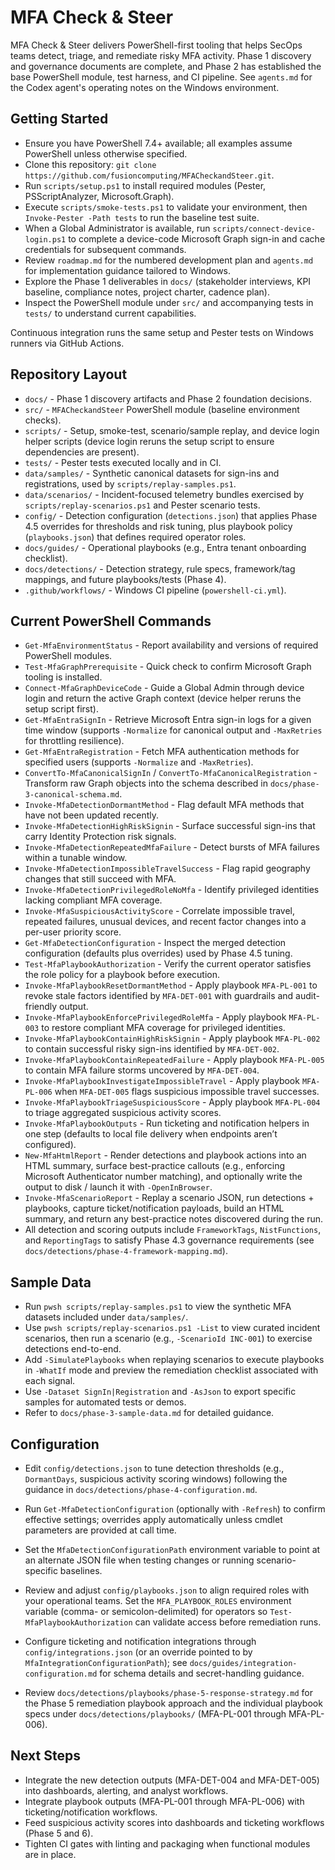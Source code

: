 # MFA Check & Steer

MFA Check & Steer delivers PowerShell-first tooling that helps SecOps teams detect, triage, and remediate risky MFA activity. Phase 1 discovery and governance documents are complete, and Phase 2 has established the base PowerShell module, test harness, and CI pipeline. See `agents.md` for the Codex agent's operating notes on the Windows environment.

## Getting Started
- Ensure you have PowerShell 7.4+ available; all examples assume PowerShell unless otherwise specified.
- Clone this repository: `git clone https://github.com/fusioncomputing/MFACheckandSteer.git`.
- Run `scripts/setup.ps1` to install required modules (Pester, PSScriptAnalyzer, Microsoft.Graph).
- Execute `scripts/smoke-tests.ps1` to validate your environment, then `Invoke-Pester -Path tests` to run the baseline test suite.
- When a Global Administrator is available, run `scripts/connect-device-login.ps1` to complete a device-code Microsoft Graph sign-in and cache credentials for subsequent commands.
- Review `roadmap.md` for the numbered development plan and `agents.md` for implementation guidance tailored to Windows.
- Explore the Phase 1 deliverables in `docs/` (stakeholder interviews, KPI baseline, compliance notes, project charter, cadence plan).
- Inspect the PowerShell module under `src/` and accompanying tests in `tests/` to understand current capabilities.

Continuous integration runs the same setup and Pester tests on Windows runners via GitHub Actions.

## Repository Layout
- `docs/` - Phase 1 discovery artifacts and Phase 2 foundation decisions.
- `src/` - `MFACheckandSteer` PowerShell module (baseline environment checks).
- `scripts/` - Setup, smoke-test, scenario/sample replay, and device login helper scripts (device login reruns the setup script to ensure dependencies are present).
- `tests/` - Pester tests executed locally and in CI.
- `data/samples/` - Synthetic canonical datasets for sign-ins and registrations, used by `scripts/replay-samples.ps1`.
- `data/scenarios/` - Incident-focused telemetry bundles exercised by `scripts/replay-scenarios.ps1` and Pester scenario tests.
- `config/` - Detection configuration (`detections.json`) that applies Phase 4.5 overrides for thresholds and risk tuning, plus playbook policy (`playbooks.json`) that defines required operator roles.
- `docs/guides/` - Operational playbooks (e.g., Entra tenant onboarding checklist).
- `docs/detections/` - Detection strategy, rule specs, framework/tag mappings, and future playbooks/tests (Phase 4).
- `.github/workflows/` - Windows CI pipeline (`powershell-ci.yml`).

## Current PowerShell Commands
- `Get-MfaEnvironmentStatus` - Report availability and versions of required PowerShell modules.
- `Test-MfaGraphPrerequisite` - Quick check to confirm Microsoft Graph tooling is installed.
- `Connect-MfaGraphDeviceCode` - Guide a Global Admin through device login and return the active Graph context (device helper reruns the setup script first).
- `Get-MfaEntraSignIn` - Retrieve Microsoft Entra sign-in logs for a given time window (supports `-Normalize` for canonical output and `-MaxRetries` for throttling resilience).
- `Get-MfaEntraRegistration` - Fetch MFA authentication methods for specified users (supports `-Normalize` and `-MaxRetries`).
- `ConvertTo-MfaCanonicalSignIn` / `ConvertTo-MfaCanonicalRegistration` - Transform raw Graph objects into the schema described in `docs/phase-3-canonical-schema.md`.
- `Invoke-MfaDetectionDormantMethod` - Flag default MFA methods that have not been updated recently.
- `Invoke-MfaDetectionHighRiskSignin` - Surface successful sign-ins that carry Identity Protection risk signals.
- `Invoke-MfaDetectionRepeatedMfaFailure` - Detect bursts of MFA failures within a tunable window.
- `Invoke-MfaDetectionImpossibleTravelSuccess` - Flag rapid geography changes that still succeed with MFA.
- `Invoke-MfaDetectionPrivilegedRoleNoMfa` - Identify privileged identities lacking compliant MFA coverage.
- `Invoke-MfaSuspiciousActivityScore` - Correlate impossible travel, repeated failures, unusual devices, and recent factor changes into a per-user priority score.
- `Get-MfaDetectionConfiguration` - Inspect the merged detection configuration (defaults plus overrides) used by Phase 4.5 tuning.
- `Test-MfaPlaybookAuthorization` - Verify the current operator satisfies the role policy for a playbook before execution.
- `Invoke-MfaPlaybookResetDormantMethod` - Apply playbook `MFA-PL-001` to revoke stale factors identified by `MFA-DET-001` with guardrails and audit-friendly output.
- `Invoke-MfaPlaybookEnforcePrivilegedRoleMfa` - Apply playbook `MFA-PL-003` to restore compliant MFA coverage for privileged identities.
- `Invoke-MfaPlaybookContainHighRiskSignin` - Apply playbook `MFA-PL-002` to contain successful risky sign-ins identified by `MFA-DET-002`.
- `Invoke-MfaPlaybookContainRepeatedFailure` - Apply playbook `MFA-PL-005` to contain MFA failure storms uncovered by `MFA-DET-004`.
- `Invoke-MfaPlaybookInvestigateImpossibleTravel` - Apply playbook `MFA-PL-006` when `MFA-DET-005` flags suspicious impossible travel successes.
- `Invoke-MfaPlaybookTriageSuspiciousScore` - Apply playbook `MFA-PL-004` to triage aggregated suspicious activity scores.
- `Invoke-MfaPlaybookOutputs` - Run ticketing and notification helpers in one step (defaults to local file delivery when endpoints aren’t configured).
- `New-MfaHtmlReport` - Render detections and playbook actions into an HTML summary, surface best-practice callouts (e.g., enforcing Microsoft Authenticator number matching), and optionally write the output to disk / launch it with `-OpenInBrowser`.
- `Invoke-MfaScenarioReport` - Replay a scenario JSON, run detections + playbooks, capture ticket/notification payloads, build an HTML summary, and return any best-practice notes discovered during the run.
- All detection and scoring outputs include `FrameworkTags`, `NistFunctions`, and `ReportingTags` to satisfy Phase 4.3 governance requirements (see `docs/detections/phase-4-framework-mapping.md`).

## Sample Data
- Run `pwsh scripts/replay-samples.ps1` to view the synthetic MFA datasets included under `data/samples/`.
- Use `pwsh scripts/replay-scenarios.ps1 -List` to view curated incident scenarios, then run a scenario (e.g., `-ScenarioId INC-001`) to exercise detections end-to-end.
- Add `-SimulatePlaybooks` when replaying scenarios to execute playbooks in `-WhatIf` mode and preview the remediation checklist associated with each signal.
- Use `-Dataset SignIn|Registration` and `-AsJson` to export specific samples for automated tests or demos.
- Refer to `docs/phase-3-sample-data.md` for detailed guidance.

## Configuration
- Edit `config/detections.json` to tune detection thresholds (e.g., `DormantDays`, suspicious activity scoring windows) following the guidance in `docs/detections/phase-4-configuration.md`.
- Run `Get-MfaDetectionConfiguration` (optionally with `-Refresh`) to confirm effective settings; overrides apply automatically unless cmdlet parameters are provided at call time.
- Set the `MfaDetectionConfigurationPath` environment variable to point at an alternate JSON file when testing changes or running scenario-specific baselines.
- Review and adjust `config/playbooks.json` to align required roles with your operational teams. Set the `MFA_PLAYBOOK_ROLES` environment variable (comma- or semicolon-delimited) for operators so `Test-MfaPlaybookAuthorization` can validate access before remediation runs.
- Configure ticketing and notification integrations through `config/integrations.json` (or an override pointed to by `MfaIntegrationConfigurationPath`); see `docs/guides/integration-configuration.md` for schema details and secret-handling guidance.

- Review `docs/detections/playbooks/phase-5-response-strategy.md` for the Phase 5 remediation playbook approach and the individual playbook specs under `docs/detections/playbooks/` (MFA-PL-001 through MFA-PL-006).

## Next Steps
- Integrate the new detection outputs (MFA-DET-004 and MFA-DET-005) into dashboards, alerting, and analyst workflows.
- Integrate playbook outputs (MFA-PL-001 through MFA-PL-006) with ticketing/notification workflows.
- Feed suspicious activity scores into dashboards and ticketing workflows (Phase 5 and 6).
- Tighten CI gates with linting and packaging when functional modules are in place.
